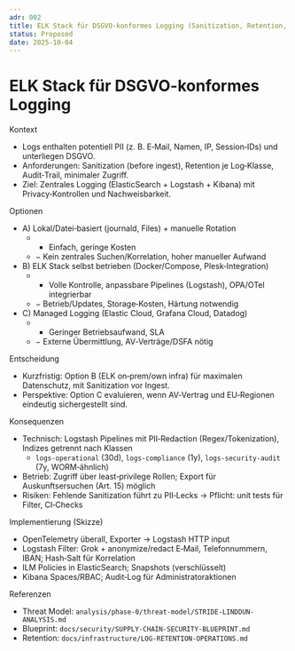 ```yaml
---
adr: 002
title: ELK Stack für DSGVO-konformes Logging (Sanitization, Retention, Audit)
status: Proposed
date: 2025-10-04
---
```


# ELK Stack für DSGVO-konformes Logging

Kontext
- Logs enthalten potentiell PII (z. B. E‑Mail, Namen, IP, Session‑IDs) und unterliegen DSGVO.
- Anforderungen: Sanitization (before ingest), Retention je Log‑Klasse, Audit‑Trail, minimaler Zugriff.
- Ziel: Zentrales Logging (ElasticSearch + Logstash + Kibana) mit Privacy‑Kontrollen und Nachweisbarkeit.

Optionen
- A) Lokal/Datei‑basiert (journald, Files) + manuelle Rotation
  - + Einfach, geringe Kosten
  - − Kein zentrales Suchen/Korrelation, hoher manueller Aufwand
- B) ELK Stack selbst betrieben (Docker/Compose, Plesk‑Integration)
  - + Volle Kontrolle, anpassbare Pipelines (Logstash), OPA/OTel integrierbar
  - − Betrieb/Updates, Storage‑Kosten, Härtung notwendig
- C) Managed Logging (Elastic Cloud, Grafana Cloud, Datadog)
  - + Geringer Betriebsaufwand, SLA
  - − Externe Übermittlung, AV‑Verträge/DSFA nötig

Entscheidung
- Kurzfristig: Option B (ELK on‑prem/own infra) für maximalen Datenschutz, mit Sanitization vor Ingest.
- Perspektive: Option C evaluieren, wenn AV‑Vertrag und EU‑Regionen eindeutig sichergestellt sind.

Konsequenzen
- Technisch: Logstash Pipelines mit PII‑Redaction (Regex/Tokenization), Indizes getrennt nach Klassen
  - `logs-operational` (30d), `logs-compliance` (1y), `logs-security-audit` (7y, WORM‑ähnlich)
- Betrieb: Zugriff über least‑privilege Rollen; Export für Auskunftsersuchen (Art. 15) möglich
- Risiken: Fehlende Sanitization führt zu PII‑Lecks → Pflicht: unit tests für Filter, CI‑Checks

Implementierung (Skizze)
- OpenTelemetry überall, Exporter → Logstash HTTP input
- Logstash Filter: Grok + anonymize/redact E‑Mail, Telefonnummern, IBAN; Hash‑Salt für Korrelation
- ILM Policies in ElasticSearch; Snapshots (verschlüsselt)
- Kibana Spaces/RBAC; Audit‑Log für Administratoraktionen

Referenzen
- Threat Model: `analysis/phase-0/threat-model/STRIDE-LINDDUN-ANALYSIS.md`
- Blueprint: `docs/security/SUPPLY-CHAIN-SECURITY-BLUEPRINT.md`
- Retention: `docs/infrastructure/LOG-RETENTION-OPERATIONS.md`
